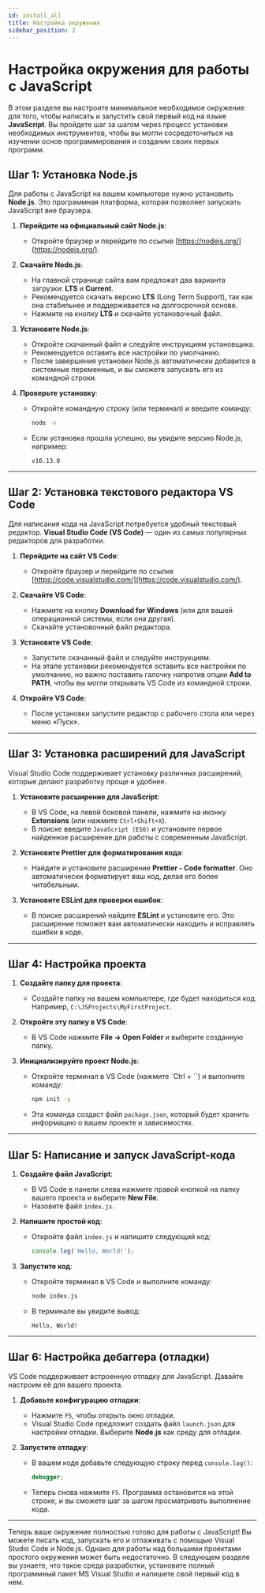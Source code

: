 ```yaml
---
id: install_all
title: Настройка окружения
sidebar_position: 2
---
```

# Настройка окружения для работы с JavaScript  

В этом разделе вы настроите минимальное необходимое окружение для того, чтобы написать и запустить свой первый код на языке **JavaScript**. Вы пройдете шаг за шагом через процесс установки необходимых инструментов, чтобы вы могли сосредоточиться на изучении основ программирования и создании своих первых программ.

## Шаг 1: Установка Node.js

Для работы с JavaScript на вашем компьютере нужно установить **Node.js**. Это программная платформа, которая позволяет запускать JavaScript вне браузера.

1. **Перейдите на официальный сайт Node.js**:
   - Откройте браузер и перейдите по ссылке [https://nodejs.org/](https://nodejs.org/).

2. **Скачайте Node.js**:
   - На главной странице сайта вам предложат два варианта загрузки: **LTS** и **Current**.
   - Рекомендуется скачать версию **LTS** (Long Term Support), так как она стабильнее и поддерживается на долгосрочной основе.
   - Нажмите на кнопку **LTS** и скачайте установочный файл.

3. **Установите Node.js**:
   - Откройте скачанный файл и следуйте инструкциям установщика.
   - Рекомендуется оставить все настройки по умолчанию.
   - После завершения установки Node.js автоматически добавится в системные переменные, и вы сможете запускать его из командной строки.

4. **Проверьте установку**:
   - Откройте командную строку (или терминал) и введите команду:
     ```bash
     node -v
     ```
   - Если установка прошла успешно, вы увидите версию Node.js, например:
     ```
     v16.13.0
     ```

---

## Шаг 2: Установка текстового редактора VS Code

Для написания кода на JavaScript потребуется удобный текстовый редактор. **Visual Studio Code (VS Code)** — один из самых популярных редакторов для разработки.

1. **Перейдите на сайт VS Code**:
   - Откройте браузер и перейдите по ссылке [https://code.visualstudio.com/](https://code.visualstudio.com/).

2. **Скачайте VS Code**:
   - Нажмите на кнопку **Download for Windows** (или для вашей операционной системы, если она другая).
   - Скачайте установочный файл редактора.

3. **Установите VS Code**:
   - Запустите скачанный файл и следуйте инструкциям.
   - На этапе установки рекомендуется оставить все настройки по умолчанию, но важно поставить галочку напротив опции **Add to PATH**, чтобы вы могли открывать VS Code из командной строки.

4. **Откройте VS Code**:
   - После установки запустите редактор с рабочего стола или через меню «Пуск».

---

## Шаг 3: Установка расширений для JavaScript

Visual Studio Code поддерживает установку различных расширений, которые делают разработку проще и удобнее.

1. **Установите расширение для JavaScript**:
   - В VS Code, на левой боковой панели, нажмите на иконку **Extensions** (или нажмите `Ctrl+Shift+X`).
   - В поиске введите `JavaScript (ES6)` и установите первое найденное расширение для работы с современным JavaScript.

2. **Установите Prettier для форматирования кода**:
   - Найдите и установите расширение **Prettier - Code formatter**. Оно автоматически форматирует ваш код, делая его более читабельным.

3. **Установите ESLint для проверки ошибок**:
   - В поиске расширений найдите **ESLint** и установите его. Это расширение поможет вам автоматически находить и исправлять ошибки в коде.

---

## Шаг 4: Настройка проекта

1. **Создайте папку для проекта**:
   - Создайте папку на вашем компьютере, где будет находиться код. Например, `C:\JSProjects\MyFirstProject`.

2. **Откройте эту папку в VS Code**:
   - В VS Code нажмите **File -> Open Folder** и выберите созданную папку.

3. **Инициализируйте проект Node.js**:
   - Откройте терминал в VS Code (нажмите `Ctrl + \``) и выполните команду:
     ```bash
     npm init -y
     ```
   - Эта команда создаст файл `package.json`, который будет хранить информацию о вашем проекте и зависимостях.

---

## Шаг 5: Написание и запуск JavaScript-кода

1. **Создайте файл JavaScript**:
   - В VS Code в панели слева нажмите правой кнопкой на папку вашего проекта и выберите **New File**.
   - Назовите файл `index.js`.

2. **Напишите простой код**:
   - Откройте файл `index.js` и напишите следующий код:
     ```javascript
     console.log('Hello, World!');
     ```

3. **Запустите код**:
   - Откройте терминал в VS Code и выполните команду:
     ```bash
     node index.js
     ```
   - В терминале вы увидите вывод:
     ```
     Hello, World!
     ```

---

## Шаг 6: Настройка дебаггера (отладки)

VS Code поддерживает встроенную отладку для JavaScript. Давайте настроим её для вашего проекта.

1. **Добавьте конфигурацию отладки**:
   - Нажмите `F5`, чтобы открыть окно отладки.
   - Visual Studio Code предложит создать файл `launch.json` для настройки отладки. Выберите **Node.js** как среду для отладки.

2. **Запустите отладку**:
   - В вашем коде добавьте следующую строку перед `console.log()`:
     ```javascript
     debugger;
     ```
   - Теперь снова нажмите `F5`. Программа остановится на этой строке, и вы сможете шаг за шагом просматривать выполнение кода.

---

Теперь ваше окружение полностью готово для работы с JavaScript! Вы можете писать код, запускать его и отлаживать с помощью Visual Studio Code и Node.js. Однако для работы над большими проектами простого окружения может быть недостаточно. В следующем разделе вы узнаете, что такое среда разработки, установите полный программный пакет MS Visual Studio и напишете свой первый код в нем.
